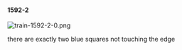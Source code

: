 #### 1592-2
![train-1592-2-0.png](https://github.com/lil-lab/nlvr/raw/master/nlvr/train/images/60/train-1592-2-0.png "train-1592-2-0.png")

there are exactly two blue squares not touching the edge